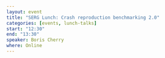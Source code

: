 ```yaml
---
layout: event
title: "SERG Lunch: Crash reproduction benchmarking 2.0"
categories: [events, lunch-talks]
start: "12:30"
end: "13:30"
speaker: Boris Cherry
where: Online
---
```

